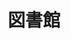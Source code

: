 ---
title: 図書館
description: 图书馆
kana: としょかん
pronunciation: tosyokann
tone: 平板型
type: 名词
pubDate: 2024-07-01 00:00:10
---